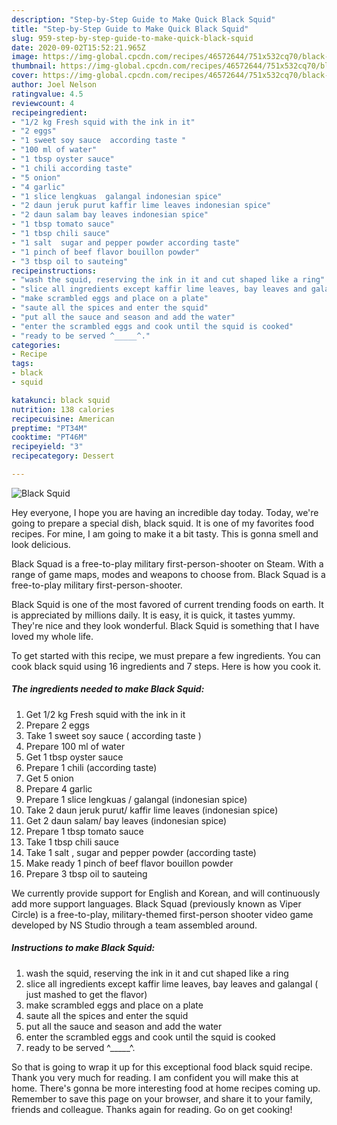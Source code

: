 ```yaml
---
description: "Step-by-Step Guide to Make Quick Black Squid"
title: "Step-by-Step Guide to Make Quick Black Squid"
slug: 959-step-by-step-guide-to-make-quick-black-squid
date: 2020-09-02T15:52:21.965Z
image: https://img-global.cpcdn.com/recipes/46572644/751x532cq70/black-squid-recipe-main-photo.jpg
thumbnail: https://img-global.cpcdn.com/recipes/46572644/751x532cq70/black-squid-recipe-main-photo.jpg
cover: https://img-global.cpcdn.com/recipes/46572644/751x532cq70/black-squid-recipe-main-photo.jpg
author: Joel Nelson
ratingvalue: 4.5
reviewcount: 4
recipeingredient:
- "1/2 kg Fresh squid with the ink in it"
- "2 eggs"
- "1 sweet soy sauce  according taste "
- "100 ml of water"
- "1 tbsp oyster sauce"
- "1 chili according taste"
- "5 onion"
- "4 garlic"
- "1 slice lengkuas  galangal indonesian spice"
- "2 daun jeruk purut kaffir lime leaves indonesian spice"
- "2 daun salam bay leaves indonesian spice"
- "1 tbsp tomato sauce"
- "1 tbsp chili sauce"
- "1 salt  sugar and pepper powder according taste"
- "1 pinch of beef flavor bouillon powder"
- "3 tbsp oil to sauteing"
recipeinstructions:
- "wash the squid, reserving the ink in it and cut shaped like a ring"
- "slice all ingredients except kaffir lime leaves, bay leaves and galangal ( just mashed to get the flavor)"
- "make scrambled eggs and place on a plate"
- "saute all the spices and enter the squid"
- "put all the sauce and season and add the water"
- "enter the scrambled eggs and cook until the squid is cooked"
- "ready to be served ^_____^."
categories:
- Recipe
tags:
- black
- squid

katakunci: black squid 
nutrition: 138 calories
recipecuisine: American
preptime: "PT34M"
cooktime: "PT46M"
recipeyield: "3"
recipecategory: Dessert

---
```



![Black Squid](https://img-global.cpcdn.com/recipes/46572644/751x532cq70/black-squid-recipe-main-photo.jpg)

Hey everyone, I hope you are having an incredible day today. Today, we're going to prepare a special dish, black squid. It is one of my favorites food recipes. For mine, I am going to make it a bit tasty. This is gonna smell and look delicious.

Black Squad is a free-to-play military first-person-shooter on Steam. With a range of game maps, modes and weapons to choose from. Black Squad is a free-to-play military first-person-shooter.

Black Squid is one of the most favored of current trending foods on earth. It is appreciated by millions daily. It is easy, it is quick, it tastes yummy. They're nice and they look wonderful. Black Squid is something that I have loved my whole life.


To get started with this recipe, we must prepare a few ingredients. You can cook black squid using 16 ingredients and 7 steps. Here is how you cook it.

<!--inarticleads1-->

##### The ingredients needed to make Black Squid:

1. Get 1/2 kg Fresh squid with the ink in it
1. Prepare 2 eggs
1. Take 1 sweet soy sauce ( according taste )
1. Prepare 100 ml of water
1. Get 1 tbsp oyster sauce
1. Prepare 1 chili (according taste)
1. Get 5 onion
1. Prepare 4 garlic
1. Prepare 1 slice lengkuas / galangal (indonesian spice)
1. Take 2 daun jeruk purut/ kaffir lime leaves (indonesian spice)
1. Get 2 daun salam/ bay leaves (indonesian spice)
1. Prepare 1 tbsp tomato sauce
1. Take 1 tbsp chili sauce
1. Take 1 salt , sugar and pepper powder (according taste)
1. Make ready 1 pinch of beef flavor bouillon powder
1. Prepare 3 tbsp oil to sauteing


We currently provide support for English and Korean, and will continuously add more support languages. Black Squad (previously known as Viper Circle) is a free-to-play, military-themed first-person shooter video game developed by NS Studio through a team assembled around. 

<!--inarticleads2-->

##### Instructions to make Black Squid:

1. wash the squid, reserving the ink in it and cut shaped like a ring
1. slice all ingredients except kaffir lime leaves, bay leaves and galangal ( just mashed to get the flavor)
1. make scrambled eggs and place on a plate
1. saute all the spices and enter the squid
1. put all the sauce and season and add the water
1. enter the scrambled eggs and cook until the squid is cooked
1. ready to be served ^_____^.




So that is going to wrap it up for this exceptional food black squid recipe. Thank you very much for reading. I am confident you will make this at home. There's gonna be more interesting food at home recipes coming up. Remember to save this page on your browser, and share it to your family, friends and colleague. Thanks again for reading. Go on get cooking!
